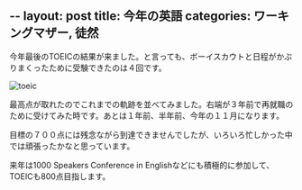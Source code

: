 --
layout: post
title: 今年の英語
categories: ワーキングマザー, 徒然
--

今年最後のTOEICの結果が来ました。と言っても、ボーイスカウトと日程がかぶりまくったために受験できたのは４回です。

![toeic](../images/toeic.png)

最高点が取れたのでこれまでの軌跡を並べてみました。右端が３年前で再就職のために受けてみた時です。あとは１年前、半年前、今年の１１月になります。

目標の７００点には残念ながら到達できませんでしたが、いろいろ忙しかった中では頑張ったかなと思っています。

来年は1000 Speakers Conference in Englishなどにも積極的に参加して、TOEICも800点目指します。

